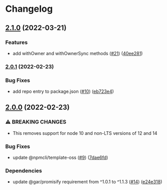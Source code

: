 # Changelog

## [2.1.0](https://github.com/npm/fs/compare/v2.0.1...v2.1.0) (2022-03-21)


### Features

* add withOwner and withOwnerSync methods ([#21](https://github.com/npm/fs/issues/21)) ([40ee281](https://github.com/npm/fs/commit/40ee28171138070fc28914689a190bf0727af555))

### [2.0.1](https://www.github.com/npm/fs/compare/v2.0.0...v2.0.1) (2022-02-23)


### Bug Fixes

* add repo entry to package.json ([#10](https://www.github.com/npm/fs/issues/10)) ([eb723e4](https://www.github.com/npm/fs/commit/eb723e44cbddd1d5c568fdfb1297a18672c41085))

## [2.0.0](https://www.github.com/npm/fs/compare/v1.1.1...v2.0.0) (2022-02-23)


### ⚠ BREAKING CHANGES

* This removes support for node 10 and non-LTS versions of 12 and 14

### Bug Fixes

* update @npmcli/template-oss ([#9](https://www.github.com/npm/fs/issues/9)) ([7dae6fd](https://www.github.com/npm/fs/commit/7dae6fdf461a1fff7c38943feb3b43315a25c5e3))


### Dependencies

* update @gar/promisify requirement from ^1.0.1 to ^1.1.3 ([#14](https://www.github.com/npm/fs/issues/14)) ([e24e318](https://www.github.com/npm/fs/commit/e24e318fc024255923e5821cd19c817c9eec73b5))
